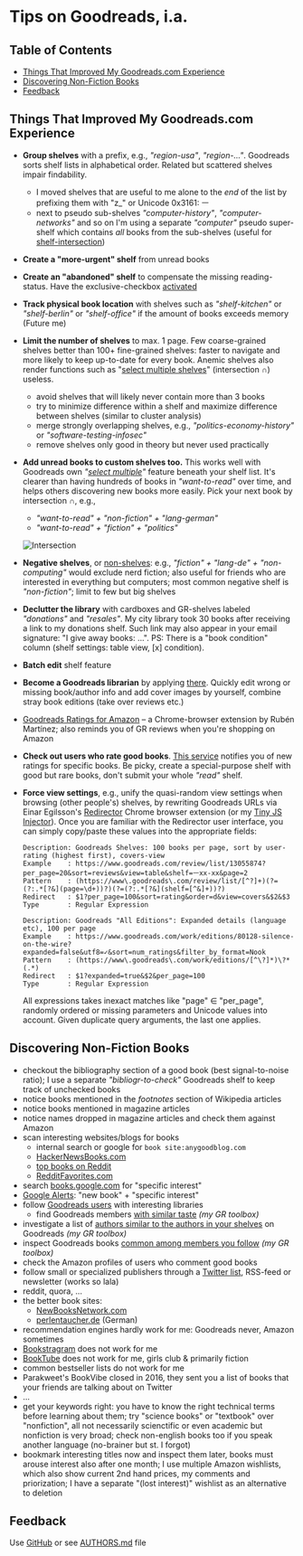 # Tips on Goodreads, i.a.

## Table of Contents
- [Things That Improved My Goodreads.com Experience](#things-that-improved-my-goodreadscom-experience)
- [Discovering Non-Fiction Books](#discovering-non-fiction-books)
- [Feedback](#feedback)


## Things That Improved My Goodreads.com Experience

- **Group shelves** with a prefix, e.g., _"region-usa"_,
  _"region-..."_. Goodreads sorts shelf lists in alphabetical order.
  Related but scattered shelves impair findability.  
  - I moved shelves that are useful to me alone to the _end_ of the list by prefixing them with "z_" or Unicode 0x3161: ㅡ
  - next to pseudo sub-shelves _"computer-history"_, _"computer-networks"_ 
    and so on I'm using a separate _"computer"_ pseudo super-shelf which 
    contains _all_ books from the sub-shelves 
    (useful for [shelf-intersection](https://www.secondrunreviews.com/2016/03/selecting-multiple-shelves-goodreads.html))

- **Create a "more-urgent" shelf** from unread books

- **Create an "abandoned" shelf** to compensate the missing reading-status. 
  Have the exclusive-checkbox [activated](https://www.goodreads.com/shelf/edit)

- **Track physical book location** with shelves such as _"shelf-kitchen"_ or 
  _"shelf-berlin"_ or _"shelf-office"_ if the amount of books exceeds memory (Future me)

- **Limit the number of shelves** to max. 1 page. 
  Few coarse-grained shelves better than 100+ fine-grained shelves: faster to navigate and more likely to keep up-to-date for every book.
  Anemic shelves also render functions such as "[select multiple shelves](https://www.secondrunreviews.com/2016/03/selecting-multiple-shelves-goodreads.html)" (intersection ∩) useless.
  - avoid shelves that will likely never contain more than 3 books
  - try to minimize difference within a shelf and maximize difference between shelves (similar to cluster analysis)
  - merge strongly overlapping shelves, e.g., _"politics-economy-history"_ or _"software-testing-infosec"_
  - remove shelves only good in theory but never used practically

- **Add unread books to custom shelves too.** This works
  well with Goodreads own _"[select multiple](https://www.secondrunreviews.com/2016/03/selecting-multiple-shelves-goodreads.html)"_ feature beneath your
  shelf list. It's clearer than having hundreds of books in _"want-to-read"_ over time,
  and helps others discovering new books more easily. Pick your next book by intersection ∩, e.g.,
  - _"want-to-read" + "non-fiction" + "lang-german"_
  - _"want-to-read" + "fiction" + "politics"_
  
  ![Intersection](https://upload.wikimedia.org/wikipedia/commons/thumb/d/da/Set_intersection.svg/320px-Set_intersection.svg.png)
  
- **Negative shelves**, or [non-shelves](https://www.goodreads.com/topic/show/19369665-reverse-results-on-my-shelf#comment_id_181173145): e.g., _"fiction" + "lang-de" + "non-computing"_ would exclude nerd fiction; also useful for friends who are interested in everything but computers; most common negative shelf is _"non-fiction"_; limit to few but big shelves
  
- **Declutter the library** with cardboxes and GR-shelves labeled
  _"donations"_ and _"resales"_. My city library took 30 books
  after receiving a link to my donations shelf.  Such link may also appear in
  your email signature: "I give away books: ...". 
  PS: There is a "book condition" column (shelf settings: table view, [x] condition).

- **Batch edit** shelf feature

- **Become a Goodreads librarian** by applying 
  [there](https://www.goodreads.com/about/apply_librarian). Quickly
  edit wrong or missing book/author info and add cover images by yourself,
  combine stray book editions (take over reviews etc.)

- [Goodreads Ratings for Amazon](https://chrome.google.com/webstore/detail/goodreads-ratings-for-ama/fkkcefhhadenobhjnngfdahhlodolkjg) – a Chrome-browser extension by Rubén Martínez; 
  also reminds you of GR reviews when you're shopping on Amazon 

- **Check out users who rate good books**. 
  [This service](https://andre-st.github.io/goodreads/) notifies you of new ratings for specific books.
  Be picky, create a special-purpose shelf with good but rare books, don't submit your whole _"read"_ shelf.

- **Force view settings**, e.g., unify the quasi-random view settings when browsing (other people's)
  shelves, by rewriting Goodreads URLs via Einar Egilsson's 
  [Redirector](https://chrome.google.com/webstore/detail/redirector/ocgpenflpmgnfapjedencafcfakcekcd)
  Chrome browser extension (or my [Tiny JS Injector](https://github.com/andre-st/chrome-injectjs)). 
  Once you are familiar with the Redirector user interface, you can simply copy/paste these values 
  into the appropriate fields: 
  ```
  Description: Goodreads Shelves: 100 books per page, sort by user-rating (highest first), covers-view
  Example    : https://www.goodreads.com/review/list/13055874?per_page=20&sort=reviews&view=table&shelf=ㅡxx-xx&page=2
  Pattern    : (https://www\.goodreads\.com/review/list/[^?]+)(?=(?:.*[?&](page=\d+))?)(?=(?:.*[?&](shelf=[^&]+))?)
  Redirect   : $1?per_page=100&sort=rating&order=d&view=covers&$2&$3
  Type       : Regular Expression
  ```
  ```
  Description: Goodreads "All Editions": Expanded details (language etc), 100 per page
  Example    : https://www.goodreads.com/work/editions/80128-silence-on-the-wire?expanded=false&utf8=✓&sort=num_ratings&filter_by_format=Nook
  Pattern    : (https://www\.goodreads\.com/work/editions/[^\?]*)\?*(.*)
  Redirect   : $1?expanded=true&$2&per_page=100
  Type       : Regular Expression
  ```
  All expressions takes inexact matches like "page" ∈ "per_page", randomly ordered or missing 
  parameters and Unicode values into account. Given duplicate query arguments, the last one applies.


## Discovering Non-Fiction Books
- checkout the bibliography section of a good book (best signal-to-noise ratio); I use a separate _"bibliogr-to-check"_ Goodreads shelf to keep track of unchecked books
- notice books mentioned in the _footnotes_ section of Wikipedia articles
- notice books mentioned in magazine articles
- notice names dropped in magazine articles and check them against Amazon
- scan interesting websites/blogs for books 
  - internal search or google for `book site:anygoodblog.com`
  - [HackerNewsBooks.com](https://hackernewsbooks.com/)
  - [top books on Reddit](http://booksreddit.com/)
  - [RedditFavorites.com](https://redditfavorites.com/books)
- search [books.google.com](https://www.google.com/search?tbm=bks&q=specific+interest) for "specific interest"
- [Google Alerts](https://www.google.com/alerts): "new book" + "specific interest"
- follow [Goodreads users](https://www.goodreads.com/user/18418712-andr/following) with interesting libraries
  - find Goodreads members [with similar taste](https://github.com/andre-st/goodreads/blob/master/likeminded.md) _(my GR toolbox)_
- investigate a list of [authors similar to the authors in your shelves](https://github.com/andre-st/goodreads/blob/master/similarauth.md) on Goodreads _(my GR toolbox)_
- inspect Goodreads books [common among members you follow](https://github.com/andre-st/goodreads/blob/master/friendrated.md) _(my GR toolbox)_
- check the Amazon profiles of users who comment good books
- follow small or specialized publishers through a [Twitter list](https://twitter.com/voidyll/lists/books), RSS-feed or newsletter (works so lala)
- reddit, quora, ...
- the better book sites:
  - [NewBooksNetwork.com](http://newbooksnetwork.com/)
  - [perlentaucher.de](https://www.perlentaucher.de/teaserliste/2_Buecher.html) (German)
- recommendation engines hardly work for me: Goodreads never, Amazon sometimes
- [Bookstragram](https://www.instagram.com/explore/tags/bookstagram/) does not work for me
- [BookTube](https://en.wikipedia.org/wiki/BookTube) does not work for me, girls club & primarily fiction
- common bestseller lists do not work for me
- Parakweet's BookVibe closed in 2016, they sent you a list of books that your friends are talking about on Twitter
- ...
- get your keywords right: you have to know the right technical terms before learning about them; try "science books" or "textbook" over "nonfiction", all not necessarily scienctific or even academic but nonfiction is very broad; check non-english books too if you speak another language (no-brainer but st. I forgot)
- bookmark interesting titles now and inspect them later, books must arouse interest also after one month; I use multiple Amazon wishlists, which also show current 2nd hand prices, my comments and priorization; I have a separate "(lost interest)" wishlist as an alternative to deletion


## Feedback

Use [GitHub](https://github.com/andre-st/goodreads/issues) or see [AUTHORS.md](AUTHORS.md) file
